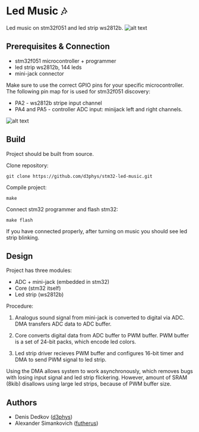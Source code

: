 # Led Music :notes:

Led music on stm32f051 and led strip ws2812b.
![alt text](images/light-stripe.png "Light Music")

## Prerequisites & Connection

- stm32f051 microcontroller + programmer
- led strip ws2812b, 144 leds
- mini-jack connector

Make sure to use the correct GPIO pins for your specific microcontroller.
The following pin map for is used for stm32f051 discovery:

- PA2 - ws2812b stripe input channel
- PA4 and PA5 - controller ADC input: minijack left and right channels.

![alt text](images/connection.png "Connection")

## Build

Project should be built from source.

Clone repository:
```
git clone https://github.com/d3phys/stm32-led-music.git
```
Compile project:
```
make
```
Connect stm32 programmer and flash stm32:
```
make flash
```

If you have connected properly, after turning on music you should see led strip blinking.
## Design

Project has three modules:
- ADC + mini-jack (embedded in stm32)
- Core (stm32 itself)
- Led strip (ws2812b)

Procedure:
1. Analogus sound signal from mini-jack is converted to digital via ADC. DMA transfers ADC data to ADC buffer.

2. Core converts digital data from ADC buffer to PWM buffer.
PWM buffer is a set of 24-bit packs, which encode led colors.

3. Led strip driver recieves PWM buffer and configures 16-bit timer and DMA to send PWM signal to led strip.

Using the DMA allows system to work asynchronously, which removes bugs with losing input signal and led strip flickering. However, amount of SRAM (8kib) disallows using large led strips, because of PWM buffer size.
## Authors

- Denis Dedkov ([d3phys](https://github.com/d3phys))
- Alexander Simankovich ([futherus](https://github.com/futherus))

